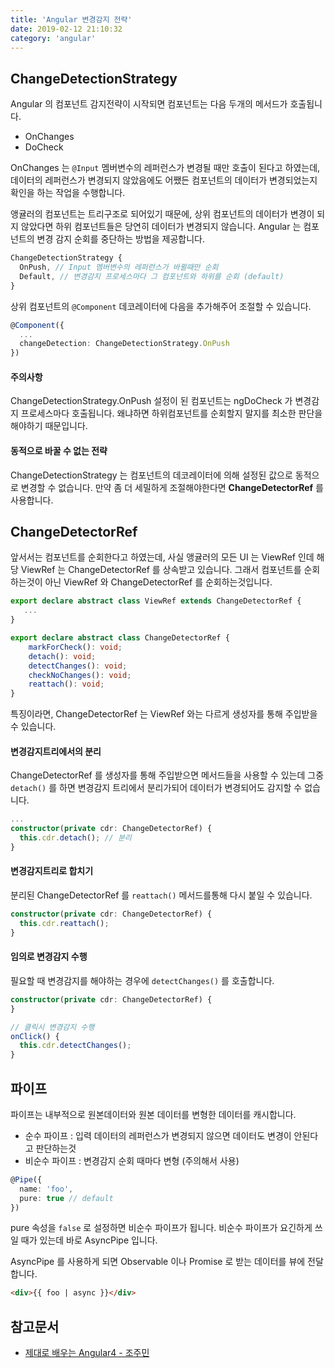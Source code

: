 ```yaml
---
title: 'Angular 변경감지 전략'
date: 2019-02-12 21:10:32
category: 'angular'
---
```


## ChangeDetectionStrategy

Angular 의 컴포넌트 감지전략이 시작되면 컴포넌트는 다음 두개의 메서드가 호출됩니다.

* OnChanges
* DoCheck

OnChanges 는 `@Input` 멤버변수의 레퍼런스가 변경될 때만 호출이 된다고 하였는데, 데이터의 레퍼런스가 변경되지 않았음에도 어쨌든 컴포넌트의 데이터가 변경되었는지 확인을 하는 작업을 수행합니다.

앵귤러의 컴포넌트는 트리구조로 되어있기 때문에, 상위 컴포넌트의 데이터가 변경이 되지 않았다면 하위 컴포넌트들은 당연히 데이터가 변경되지 않습니다. Angular 는 컴포넌트의 변경 감지 순회를 중단하는 방법을 제공합니다.

```ts
ChangeDetectionStrategy {
  OnPush, // Input 멤버변수의 레퍼런스가 바뀔때만 순회
  Default, // 변경감지 프로세스마다 그 컴포넌트와 하위를 순회 (default)
}
```

상위 컴포넌트의 `@Component` 데코레이터에 다음을 추가해주어 조절할 수 있습니다.

```ts
@Component({
  ...
  changeDetection: ChangeDetectionStrategy.OnPush
})
```

#### 주의사항

ChangeDetectionStrategy.OnPush 설정이 된 컴포넌트는 ngDoCheck 가 변경감지 프로세스마다 호출됩니다. 왜냐하면 하위컴포넌트를 순회할지 말지를 최소한 판단을 해야하기 때문입니다.

#### 동적으로 바꿀 수 없는 전략

ChangeDetectionStrategy 는 컴포넌트의 데코레이터에 의해 설정된 값으로 동적으로 변경할 수 없습니다. 만약 좀 더 세밀하게 조절해야한다면 **ChangeDetectorRef** 를 사용합니다.


## ChangeDetectorRef

앞서서는 컴포넌트를 순회한다고 하였는데, 사실 앵귤러의 모든 UI 는 ViewRef 인데 해당 ViewRef 는 ChangeDetectorRef 를 상속받고 있습니다. 그래서 컴포넌트를 순회하는것이 아닌 ViewRef 와 ChangeDetectorRef 를 순회하는것입니다.

```ts
export declare abstract class ViewRef extends ChangeDetectorRef {
   ...
}
```
```ts
export declare abstract class ChangeDetectorRef {
    markForCheck(): void;
    detach(): void;
    detectChanges(): void;
    checkNoChanges(): void;
    reattach(): void;
}
```

특징이라면, ChangeDetectorRef 는 ViewRef 와는 다르게 생성자를 통해 주입받을 수 있습니다.

#### 변경감지트리에서의 분리

ChangeDetectorRef 를 생성자를 통해 주입받으면 메서드들을 사용할 수 있는데 그중 `detach()` 를 하면 변경감지 트리에서 분리가되어 데이터가 변경되어도 감지할 수 없습니다.

```ts
...
constructor(private cdr: ChangeDetectorRef) {
  this.cdr.detach(); // 분리
}
```

#### 변경감지트리로 합치기

분리된 ChangeDetectorRef 를 `reattach()` 메서드를통해 다시 붙일 수 있습니다.

```ts
constructor(private cdr: ChangeDetectorRef) {
  this.cdr.reattach();
}
```

#### 임의로 변경감지 수행

필요할 때 변경감지를 해야하는 경우에 `detectChanges()` 를 호출합니다.

```ts
constructor(private cdr: ChangeDetectorRef) {
}

// 클릭시 변경감지 수행
onClick() {
  this.cdr.detectChanges();
}
```

## 파이프

파이프는 내부적으로 원본데이터와 원본 데이터를 변형한 데이터를 캐시합니다.

* 순수 파이프 : 입력 데이터의 레퍼런스가 변경되지 않으면 데이터도 변경이 안된다고 판단하는것
* 비순수 파이프 : 변경감지 순회 때마다 변형 (주의해서 사용)

```ts
@Pipe({
  name: 'foo',
  pure: true // default
})
```

pure 속성을 `false` 로 설정하면 비순수 파이프가 됩니다. 비순수 파이프가 요긴하게 쓰일 때가 있는데 바로 AsyncPipe 입니다.

AsyncPipe 를 사용하게 되면 Observable 이나 Promise 로 받는 데이터를 뷰에 전달합니다.
```html
<div>{{ foo | async }}</div>
```

## 참고문서

* [제대로 배우는 Angular4 - 조주민](http://www.yes24.com/24/goods/42497045)
